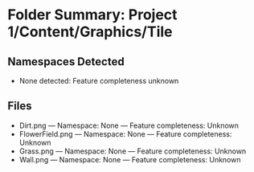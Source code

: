 # Folder Summary: Project 1/Content/Graphics/Tile

## Namespaces Detected
- None detected: Feature completeness unknown

## Files
- Dirt.png — Namespace: None — Feature completeness: Unknown
- FlowerField.png — Namespace: None — Feature completeness: Unknown
- Grass.png — Namespace: None — Feature completeness: Unknown
- Wall.png — Namespace: None — Feature completeness: Unknown
